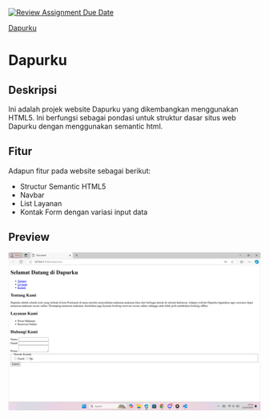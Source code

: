 [![Review Assignment Due Date](https://classroom.github.com/assets/deadline-readme-button-22041afd0340ce965d47ae6ef1cefeee28c7c493a6346c4f15d667ab976d596c.svg)](https://classroom.github.com/a/f-sXtHED)

[Dapurku](https://revou-fsse-oct24.github.io/module-1-ridwanam9/)


# Dapurku

## Deskripsi

Ini adalah projek website Dapurku yang dikembangkan menggunakan HTML5. Ini berfungsi sebagai pondasi untuk struktur dasar situs web Dapurku dengan menggunakan semantic html.

## Fitur

Adapun fitur pada website sebagai berikut:

- Structur Semantic HTML5
- Navbar
- List Layanan
- Kontak Form dengan variasi input data


## Preview

![Website Preview](landing_page.png)

